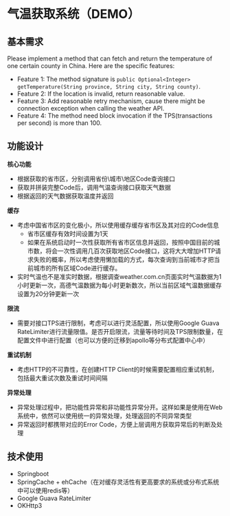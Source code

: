 # 气温获取系统（DEMO）

## 基本需求

Please implement a method that can fetch and return the temperature of one certain county in China. Here are the specific features:
* Feature 1: The method signature is `public Optional<Integer> getTemperature(String province, String city, String county)`.
* Feature 2: If the location is invalid, return reasonable value.
* Feature 3: Add reasonable retry mechanism, cause there might be connection exception when calling the weather API.
* Feature 4: The method need block invocation if the TPS(transactions per second) is more than 100.

## 功能设计

**核心功能**
* 根据获取的省市区，分别调用省份\城市\地区Code查询接口
* 获取并拼装完整Code后，调用气温查询接口获取天气数据
* 根据返回的天气数据获取温度并返回

**缓存**
* 考虑中国省市区的变化极小，所以使用缓存缓存省市区及其对应的Code信息
   * 省市区缓存有效时间设置为1天
   * 如果在系统启动时一次性获取所有省市区信息并返回，按照中国目前的城市数，将会一次性调用几百次获取地区Code接口，这将大大增加HTTP请求失败的概率，所以考虑使用懒加载的方式，每次查询到当前城市才把当前城市的所有区域Code进行缓存。
* 实时气温也不是准实时数据，根据调查weather.com.cn页面实时气温数据为1小时更新一次，高德气温数据为每小时更新数次，所以当前区域气温数据缓存设置为20分钟更新一次

**限流**
* 需要对接口TPS进行限制，考虑可以进行灵活配置，所以使用Google Guava RateLimiter进行流量限值。是否开启限流，流量等待时间及TPS限制数量，在配置文件中进行配置（也可以方便的迁移到apollo等分布式配置中心中）

**重试机制**
* 考虑HTTP的不可靠性，在创建HTTP Client的时候需要配置相应重试机制，包括最大重试次数及重试时间间隔

**异常处理**
* 异常处理过程中，把功能性异常和非功能性异常分开。这样如果是使用在Web系统中，依然可以使用统一的异常处理，处理返回的不同异常类型
* 异常返回时都携带对应的Error Code，方便上层调用方获取异常后的判断及处理

## 技术使用
* Springboot
* SpringCache + ehCache（在对缓存灵活性有更高要求的系统或分布式系统中可以使用redis等）
* Google Guava RateLimiter
* OKHttp3
